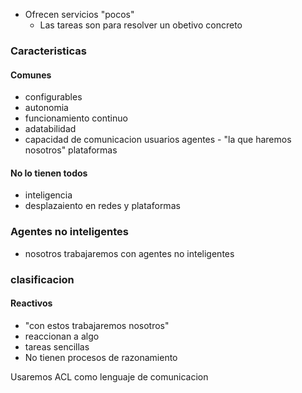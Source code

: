 - Ofrecen servicios "pocos"
	- Las tareas son para resolver un obetivo concreto 

### Caracteristicas 
#### Comunes 
- configurables 
- autonomia 
- funcionamiento continuo 
- adatabilidad 
- capacidad de comunicacion 
	usuarios 
	agentes - "la que haremos nosotros"
	plataformas
#### No lo tienen todos 
- inteligencia
- desplazaiento en redes y plataformas

### Agentes no inteligentes
- nosotros trabajaremos con agentes no inteligentes
### clasificacion 
#### Reactivos 
 - "con estos trabajaremos nosotros"
 - reaccionan a algo 
 - tareas sencillas 
 - No tienen procesos de razonamiento 


Usaremos ACL como lenguaje de comunicacion 


